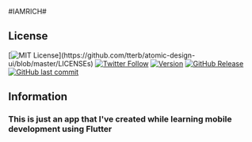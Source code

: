 #IAMRICH#

## License
[![MIT License](https://img.shields.io/apm/l/atomic-design-ui.svg?)](https://github.com/tterb/atomic-design-ui/blob/master/LICENSEs) [![Twitter Follow](https://img.shields.io/twitter/follow/Ihackthings.svg?style=social)](https://twitter.com/Ihackthings) [![Version](https://badge.fury.io/gh/tterb%2FHyde.svg)](https://badge.fury.io/gh/tterb%2FHyde) [![GitHub Release](https://img.shields.io/github/release/tterb/PlayMusic.svg?style=flat)]() [![GitHub last commit](https://img.shields.io/github/last-commit/google/skia.svg?style=flat)]()

## Information

### This is just an app that I've created while learning mobile development using Flutter

